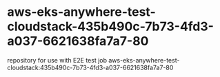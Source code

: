 # aws-eks-anywhere-test-cloudstack-435b490c-7b73-4fd3-a037-6621638fa7a7-80
repository for use with E2E test job aws-eks-anywhere-test-cloudstack:435b490c-7b73-4fd3-a037-6621638fa7a7-80
